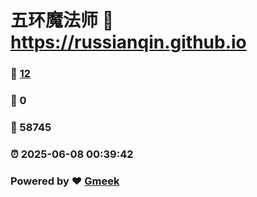 # 五环魔法师 :link: https://russianqin.github.io 
### :page_facing_up: [12](https://russianqin.github.io/tag.html) 
### :speech_balloon: 0 
### :hibiscus: 58745 
### :alarm_clock: 2025-06-08 00:39:42 
### Powered by :heart: [Gmeek](https://github.com/Meekdai/Gmeek)
